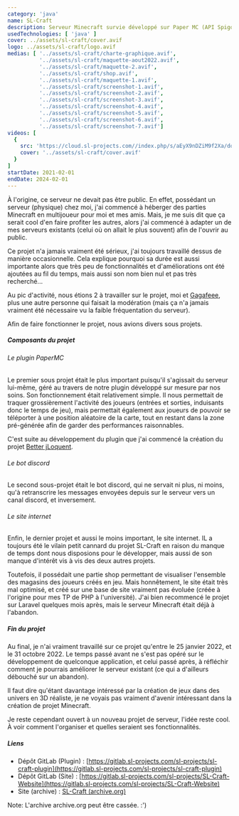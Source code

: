 ```yaml
---
category: 'java'
name: SL-Craft
description: Serveur Minecraft survie développé sur Paper MC (API Spigot).
usedTechnologies: [ 'java' ]
cover: ../assets/sl-craft/cover.avif
logo: ../assets/sl-craft/logo.avif
medias: [ '../assets/sl-craft/charte-graphique.avif',
          '../assets/sl-craft/maquette-aout2022.avif',
          '../assets/sl-craft/maquette-2.avif',
          '../assets/sl-craft/shop.avif',
          '../assets/sl-craft/maquette-1.avif',
          '../assets/sl-craft/screenshot-1.avif',
          '../assets/sl-craft/screenshot-2.avif',
          '../assets/sl-craft/screenshot-3.avif',
          '../assets/sl-craft/screenshot-4.avif',
          '../assets/sl-craft/screenshot-5.avif',
          '../assets/sl-craft/screenshot-6.avif',
          '../assets/sl-craft/screenshot-7.avif']
videos: [
  {
    src: 'https://cloud.sl-projects.com//index.php/s/aEyX9nDZiM9f2Xa/download',
    cover: '../assets/sl-craft/cover.avif'
  }
]
startDate: 2021-02-01
endDate: 2024-02-01
---
```


À l'origine, ce serveur ne devait pas être public. En effet, possédant un serveur (physique) chez moi, j'ai commencé à
héberger des parties Minecraft en multijoueur pour moi et mes amis. Mais, je me suis dit que ça serait cool d'en faire 
profiter les autres, alors j'ai commencé à adapter un de mes serveurs existants (celui où on allait le plus souvent) 
afin de l'ouvrir au public.

Ce projet n'a jamais vraiment été sérieux, j'ai toujours travaillé dessus de manière occasionnelle. Cela explique
pourquoi sa durée est aussi importante alors que très peu de fonctionnalités et d'améliorations ont été ajoutées au fil
du temps, mais aussi son nom bien nul et pas très recherché...

Au pic d'activité, nous étions 2 à travailler sur le projet, moi et [Gagafeee](https://gagafeee.dev/), plus une autre 
personne qui faisait la modération (mais ça n'a jamais vraiment été nécessaire vu la faible fréquentation du serveur).

Afin de faire fonctionner le projet, nous avions divers sous projets.

##### Composants du projet

###### Le plugin PaperMC

Le premier sous projet était le plus important puisqu'il s'agissait du serveur lui-même, géré au travers de notre plugin
développé sur mesure par nos soins. Son fonctionnement était relativement simple. Il nous permettait de traquer 
grossièrement l'activité des joueurs (entrées et sorties, induisants donc le temps de jeu), mais permettait également 
aux joueurs de pouvoir se téléporter à une position aléatoire de la carte, tout en restant dans la zone pré-générée 
afin de garder des performances raisonnables.

C'est suite au développement du plugin que j'ai commencé la création du projet [Better jLoquent](?project=bjloquent).

###### Le bot discord

Le second sous-projet était le bot discord, qui ne servait ni plus, ni moins, qu'à retranscrire les messages envoyées
depuis sur le serveur vers un canal discord, et inversement.

###### Le site internet

Enfin, le dernier projet et aussi le moins important, le site internet. IL a toujours été le vilain petit cannard du 
projet SL-Craft en raison du manque de temps dont nous disposions pour le développer, mais aussi de son manque d'intérêt
vis à vis des deux autres projets.

Toutefois, il possédait une partie shop permettant de visualiser l'ensemble des magasins des joueurs créés en jeu. Mais 
honnêtement, le site était très mal optimisé, et créé sur une base de site vraiment pas évoluée (créée à l'origine pour 
mes TP de PHP à l'université). J'ai bien recommencé le projet sur Laravel quelques mois après, mais le serveur Minecraft
était déjà à l'abandon.

##### Fin du projet

Au final, je n'ai vraiment travaillé sur ce projet qu'entre le 25 janvier 2022, et le 31 octobre 2022. Le temps passé 
avant ne s'est pas opéré sur le développement de quelconque application, et celui passé après, à réfléchir comment je
pourrais améliorer le serveur existant (ce qui a d'ailleurs débouché sur un abandon).

Il faut dire qu'étant davantage intéressé par la création de jeux dans des univers en 3D réaliste, je ne voyais pas 
vraiment d'avenir intéressant dans la création de projet Minecraft.

Je reste cependant ouvert à un nouveau projet de serveur, l'idée reste cool. À voir comment l'organiser et quelles 
seraient ses fonctionnalités.

##### Liens

- Dépôt GitLab (Plugin) : [https://gitlab.sl-projects.com/sl-projects/sl-craft-plugin](https://gitlab.sl-projects.com/sl-projects/sl-craft-plugin)
- Dépôt GitLab (Site) : [https://gitlab.sl-projects.com/sl-projects/SL-Craft-Website](https://gitlab.sl-projects.com/sl-projects/SL-Craft-Website)
- Site (archive) : [SL-Craft (archive.org)](http://web.archive.org/web/20230203193314/https://sl-craft.fr/)

Note: L'archive archive.org peut être cassée. :')